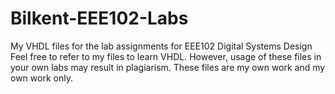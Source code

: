 # Bilkent-EEE102-Labs
My VHDL files for the lab assignments for EEE102 Digital Systems Design
Feel free to refer to my files to learn VHDL. However, usage of these files in your own labs may result in plagiarism.
These files are my own work and my own work only.
